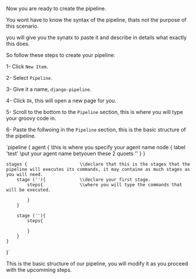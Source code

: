 Now you are ready to create the pipeline.

You wont have to know the syntax of the pipeline, thats not the purpose of this scenario.

you will give you the synatx to paste it and describe in details what exactly this does.

So follow these steps to create your pipeline:

1- Click `New Item`.

2- Select `Pipeline`.

3- Give it a name, `django-pipeline`.

4- Click `Ok`, this will open a new page for you.

5- Scroll to the bottom to the `Pipeline` section, this is where you will type your groovy code in.

6- Paste the follwoing in the `Pipeline` section, this is the basic structure of the pipeline.

`pipeline {
  agent {                       \\this is where you specify your agent name
    node {
      label 'test'              \\put your agent name betyouen these 2 quoets ''
    }
  }
  
	stages {                    \\declare that this is the stages that the pipeline will executes its commands, it may containe as much stages as you will need.
		stage (''){             \\declare your first stage.
			steps{              \\where you will type the commands that will be executed.
				
			} 
		}
			
		stage (''){
			steps{
				
			}
		}
	}
}`

This is the basic structure of our pipeline, you will modify it as you proceed with the upcomming steps.
